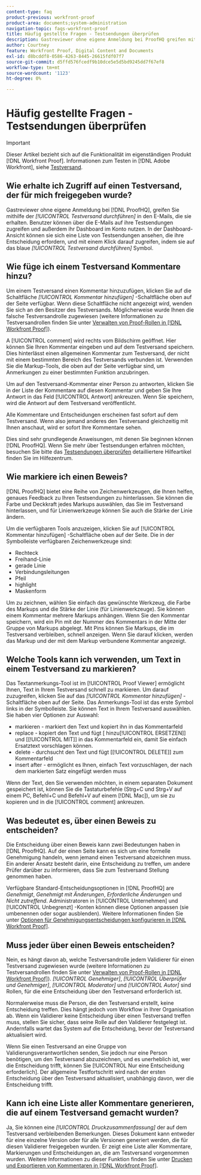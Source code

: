 ```yaml
---
content-type: faq
product-previous: workfront-proof
product-area: documents;system-administration
navigation-topic: faqs-workfront-proof
title: Häufig gestellte Fragen - Testsendungen überprüfen
description: Gastreviewer ohne eigene Anmeldung bei ProofHQ greifen mithilfe der [!UICONTROL Testversand durchführen] in den E-Mails, die sie erhalten. Benutzer können über die E-Mails auf ihre Testsendungen zugreifen und außerdem ihr Dashboard im Konto nutzen. In der Dashboard-Ansicht können sie sich eine Liste von Testsendungen ansehen, die ihre Entscheidung erfordern, und mit einem Klick darauf zugreifen, indem sie auf das blaue [!UICONTROL Testversand durchführen] Symbol.
author: Courtney
feature: Workfront Proof, Digital Content and Documents
exl-id: d8bcddf8-0586-4263-8445-26615fdf07f7
source-git-commit: d5ffd576fcedf9b10dce5e5d5bd9245dd7f67ef8
workflow-type: tm+mt
source-wordcount: '1123'
ht-degree: 0%

---
```


# Häufig gestellte Fragen - Testsendungen überprüfen

>[!IMPORTANT]
>
>Dieser Artikel bezieht sich auf die Funktionalität im eigenständigen Produkt [!DNL Workfront Proof]. Informationen zum Testen in [!DNL Adobe Workfront], siehe [Testversand](../../../review-and-approve-work/proofing/proofing.md).

## Wie erhalte ich Zugriff auf einen Testversand, der für mich freigegeben wurde?

Gastreviewer ohne eigene Anmeldung bei [!DNL ProofHQ], greifen Sie mithilfe der *[!UICONTROL Testversand durchführen]* in den E-Mails, die sie erhalten. Benutzer können über die E-Mails auf ihre Testsendungen zugreifen und außerdem ihr Dashboard im Konto nutzen. In der Dashboard-Ansicht können sie sich eine Liste von Testsendungen ansehen, die ihre Entscheidung erfordern, und mit einem Klick darauf zugreifen, indem sie auf das blaue *[!UICONTROL Testversand durchführen]* Symbol.

## Wie füge ich einem Testversand Kommentare hinzu?

Um einem Testversand einen Kommentar hinzuzufügen, klicken Sie auf die Schaltfläche *[!UICONTROL Kommentar hinzufügen]* -Schaltfläche oben auf der Seite verfügbar. Wenn diese Schaltfläche nicht angezeigt wird, wenden Sie sich an den Besitzer des Testversands. Möglicherweise wurde Ihnen die falsche Testversandrolle zugewiesen (weitere Informationen zu Testversandrollen finden Sie unter [Verwalten von Proof-Rollen in [!DNL Workfront Proof]](../../../workfront-proof/wp-work-proofsfiles/share-proofs-and-files/manage-proof-roles.md)).

A [!UICONTROL comment] wird rechts vom Bildschirm geöffnet. Hier können Sie Ihren Kommentar eingeben und auf dem Testversand speichern. Dies hinterlässt einen allgemeinen Kommentar zum Testversand, der nicht mit einem bestimmten Bereich des Testversands verbunden ist. Verwenden Sie die Markup-Tools, die oben auf der Seite verfügbar sind, um Anmerkungen zu einer bestimmten Funktion anzubringen.

Um auf den Testversand-Kommentar einer Person zu antworten, klicken Sie in der Liste der Kommentare auf diesen Kommentar und geben Sie Ihre Antwort in das Feld [!UICONTROL Antwort] ankreuzen. Wenn Sie speichern, wird die Antwort auf dem Testversand veröffentlicht.

Alle Kommentare und Entscheidungen erscheinen fast sofort auf dem Testversand. Wenn also jemand anderes den Testversand gleichzeitig mit Ihnen anschaut, wird er sofort Ihre Kommentare sehen.

Dies sind sehr grundlegende Anweisungen, mit denen Sie beginnen können [!DNL ProofHQ]. Wenn Sie mehr über Testsendungen erfahren möchten, besuchen Sie bitte das  [Testsendungen überprüfen](https://support.workfront.com/hc/en-us/sections/200054044-Reviewing-proofs) detailliertere Hilfeartikel finden Sie im Hilfezentrum.

## Wie markiere ich einen Beweis?

[!DNL ProofHQ] bietet eine Reihe von Zeichenwerkzeugen, die Ihnen helfen, genaues Feedback zu Ihren Testsendungen zu hinterlassen. Sie können die Farbe und Deckkraft jedes Markups auswählen, das Sie im Testversand hinterlassen, und für Linienwerkzeuge können Sie auch die Stärke der Linie ändern.

Um die verfügbaren Tools anzuzeigen, klicken Sie auf [!UICONTROL Kommentar hinzufügen] -Schaltfläche oben auf der Seite. Die in der Symbolleiste verfügbaren Zeichenwerkzeuge sind:

* Rechteck
* Freihand-Linie
* gerade Linie
* Verbindungsleitungen
* Pfeil
* highlight
* Maskenform

Um zu zeichnen, wählen Sie einfach das gewünschte Werkzeug, die Farbe des Markups und die Stärke der Linie (für Linienwerkzeuge). Sie können einem Kommentar mehrere Markups anhängen. Wenn Sie den Kommentar speichern, wird ein Pin mit der Nummer des Kommentars in der Mitte der Gruppe von Markups abgelegt. Mit Pins können Sie Markups, die im Testversand verbleiben, schnell anzeigen. Wenn Sie darauf klicken, werden das Markup und der mit dem Markup verbundene Kommentar angezeigt.

## Welche Tools kann ich verwenden, um Text in einem Testversand zu markieren?

Das Textanmerkungs-Tool ist im [!UICONTROL Proof Viewer] ermöglicht Ihnen, Text in Ihrem Testversand schnell zu markieren. Um darauf zuzugreifen, klicken Sie auf das *[!UICONTROL Kommentar hinzufügen]* -Schaltfläche oben auf der Seite. Das Anmerkungs-Tool ist das erste Symbol links in der Symbolleiste. Sie können Text in Ihrem Testversand auswählen. Sie haben vier Optionen zur Auswahl:

* markieren - markiert den Text und kopiert ihn in das Kommentarfeld
* replace - kopiert den Text und fügt [ hinzu[!UICONTROL ERSETZEN]] und [[!UICONTROL MIT]] in das Kommentarfeld ein, damit Sie einfach Ersatztext vorschlagen können.
* delete - durchsucht den Text und fügt [[!UICONTROL DELETE]] zum Kommentarfeld
* insert after - ermöglicht es Ihnen, einfach Text vorzuschlagen, der nach dem markierten Satz eingefügt werden muss

Wenn der Text, den Sie verwenden möchten, in einem separaten Dokument gespeichert ist, können Sie die Tastaturbefehle (Strg+C und Strg+V auf einem PC, Befehl+C und Befehl+V auf einem [!DNL Mac]), um sie zu kopieren und in die [!UICONTROL comment] ankreuzen.

## Was bedeutet es, über einen Beweis zu entscheiden?

Die Entscheidung über einen Beweis kann zwei Bedeutungen haben in [!DNL ProofHQ]. Auf der einen Seite kann es sich um eine formelle Genehmigung handeln, wenn jemand einen Testversand abzeichnen muss. Ein anderer Ansatz besteht darin, eine Entscheidung zu treffen, um andere Prüfer darüber zu informieren, dass Sie zum Testversand Stellung genommen haben.

Verfügbare Standard-Entscheidungsoptionen in [!DNL ProofHQ] are *Genehmigt*, *Genehmigt mit Änderungen*, *Erforderliche Änderungen* und *Nicht zutreffend*. Administratoren in [!UICONTROL Unternehmen] und [!UICONTROL Unbegrenzt] -Konten können diese Optionen anpassen (sie umbenennen oder sogar ausblenden). Weitere Informationen finden Sie unter [Optionen für Genehmigungsentscheidungen konfigurieren in [!DNL Workfront Proof]](../../../workfront-proof/wp-acct-admin/account-settings/configure-approval-decision-in-wp.md).

## Muss jeder über einen Beweis entscheiden?

Nein, es hängt davon ab, welche Testversandrolle jedem Validierer für einen Testversand zugewiesen wurde (weitere Informationen zu Testversandrollen finden Sie unter [Verwalten von Proof-Rollen in [!DNL Workfront Proof]](../../../workfront-proof/wp-work-proofsfiles/share-proofs-and-files/manage-proof-roles.md)). *[!UICONTROL Genehmiger]*, *[!UICONTROL Überprüfer und Genehmiger]*, *[!UICONTROL Moderator]* und *[!UICONTROL Autor]* sind Rollen, für die eine Entscheidung über den Testversand erforderlich ist.

Normalerweise muss die Person, die den Testversand erstellt, keine Entscheidung treffen. Dies hängt jedoch vom Workflow in Ihrer Organisation ab. Wenn ein Validierer keine Entscheidung über einen Testversand treffen muss, stellen Sie sicher, dass seine Rolle auf den Validierer festgelegt ist. Andernfalls wartet das System auf die Entscheidung, bevor der Testversand aktualisiert wird.

Wenn Sie einen Testversand an eine Gruppe von Validierungsverantwortlichen senden, Sie jedoch nur eine Person benötigen, um den Testversand abzuzeichnen, und es unerheblich ist, wer die Entscheidung trifft, können Sie [!UICONTROL Nur eine Entscheidung erforderlich]. Der allgemeine Testfortschritt wird nach der ersten Entscheidung über den Testversand aktualisiert, unabhängig davon, wer die Entscheidung trifft.

## Kann ich eine Liste aller Kommentare generieren, die auf einem Testversand gemacht wurden?

Ja, Sie können eine *[!UICONTROL Druckzusammenfassung]* der auf dem Testversand verbleibenden Bemerkungen. Dieses Dokument kann entweder für eine einzelne Version oder für alle Versionen generiert werden, die für diesen Validierer freigegeben wurden. Er zeigt eine Liste aller Kommentare, Markierungen und Entscheidungen an, die am Testversand vorgenommen wurden. Weitere Informationen zu dieser Funktion finden Sie unter [Drucken und Exportieren von Kommentaren in [!DNL Workfront Proof]](../../../workfront-proof/wp-work-proofsfiles/organize-your-work/print-and-export-comments.md).
